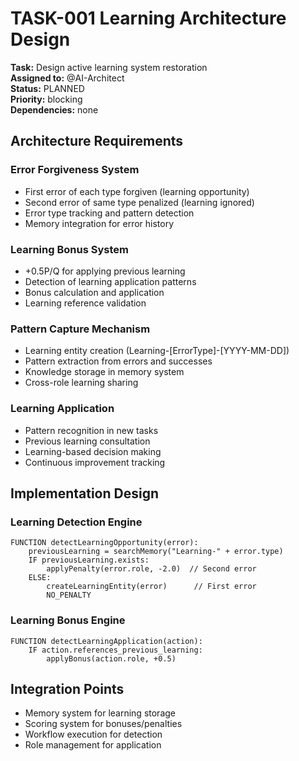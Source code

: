 # TASK-001 Learning Architecture Design

**Task:** Design active learning system restoration  
**Assigned to:** @AI-Architect  
**Status:** PLANNED  
**Priority:** blocking  
**Dependencies:** none

## Architecture Requirements

### Error Forgiveness System
- First error of each type forgiven (learning opportunity)
- Second error of same type penalized (learning ignored)
- Error type tracking and pattern detection
- Memory integration for error history

### Learning Bonus System
- +0.5P/Q for applying previous learning
- Detection of learning application patterns
- Bonus calculation and application
- Learning reference validation

### Pattern Capture Mechanism
- Learning entity creation (Learning-[ErrorType]-[YYYY-MM-DD])
- Pattern extraction from errors and successes
- Knowledge storage in memory system
- Cross-role learning sharing

### Learning Application
- Pattern recognition in new tasks
- Previous learning consultation
- Learning-based decision making
- Continuous improvement tracking

## Implementation Design

### Learning Detection Engine
```pseudocode
FUNCTION detectLearningOpportunity(error):
    previousLearning = searchMemory("Learning-" + error.type)
    IF previousLearning.exists:
        applyPenalty(error.role, -2.0)  // Second error
    ELSE:
        createLearningEntity(error)      // First error
        NO_PENALTY
```

### Learning Bonus Engine
```pseudocode
FUNCTION detectLearningApplication(action):
    IF action.references_previous_learning:
        applyBonus(action.role, +0.5)
```

## Integration Points

- Memory system for learning storage
- Scoring system for bonuses/penalties
- Workflow execution for detection
- Role management for application